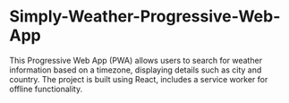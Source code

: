 # Simply-Weather-Progressive-Web-App
 This Progressive Web App (PWA) allows users to search for weather information based on a timezone, displaying details such as city and country. The project is built using React, includes a service worker for offline functionality.
